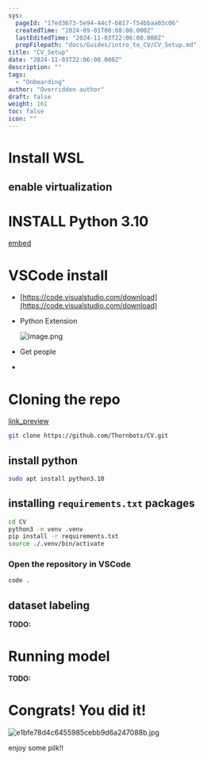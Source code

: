 ```yaml
---
sys:
  pageId: "17ed3673-5e94-44cf-b817-f54bbaa03c06"
  createdTime: "2024-09-01T00:08:00.000Z"
  lastEditedTime: "2024-11-03T22:06:00.000Z"
  propFilepath: "docs/Guides/intro_to_CV/CV_Setup.md"
title: "CV_Setup"
date: "2024-11-03T22:06:00.000Z"
description: ""
tags:
  - "Onboarding"
author: "Overridden author"
draft: false
weight: 161
toc: false
icon: ""
---
```


# Install WSL

## enable virtualization

# INSTALL Python 3.10

[embed](https://www.rose-hulman.edu/class/csse/csse132/2425a/labs/prelab1-wsl2.html)

# VSCode install

- [https://code.visualstudio.com/download](https://code.visualstudio.com/download)
- Python Extension

	![image.png](https://prod-files-secure.s3.us-west-2.amazonaws.com/d518164a-d88e-44d1-a4ee-3adb3bd8bce0/d82b6650-a5e4-4d3c-b8c9-93d817dae00e/image.png?X-Amz-Algorithm=AWS4-HMAC-SHA256&X-Amz-Content-Sha256=UNSIGNED-PAYLOAD&X-Amz-Credential=ASIAZI2LB4663DA3O3QI%2F20250227%2Fus-west-2%2Fs3%2Faws4_request&X-Amz-Date=20250227T220739Z&X-Amz-Expires=3600&X-Amz-Security-Token=IQoJb3JpZ2luX2VjEEYaCXVzLXdlc3QtMiJIMEYCIQCSuiPUkDA2jBW5hPUNM3ypb2y0zRbjDzfBfKTeSJo2CAIhAMcVT4ssGDY1je9h79%2FUM4%2FvCaHRMH5dYgPHhZIgQyd%2FKv8DCH8QABoMNjM3NDIzMTgzODA1IgwebIvBPQ1KeyD8oZMq3APaG8QWSxlygOWrYbk0ye6Yj6Gzry%2BJSsvAdWLM6LH8Bpxnwm1rk5Vp87q4o3HoMtnCAwEuf9OXWFJqFMQEO%2BNIETsr%2F3x1%2BNbPIgyaxhVVNbWmxsy4coxJmVtGFlUXmMuOMVqUJictXn%2FwigDAeT32uMXvGpyX%2FmwZ8qHbzPtOStb%2Bafjl0OUKenXqiOBCJ%2FE9K%2FpJIGXLPhUaqb6pwgKWlNEdvY496DnNriiSnztbPO6szY%2Fk%2FOWUEaX8sGE9phN2QB4JNhUY48R9mRupVDZJw8H3lNNknB%2B5bradZB6DwPx29BUd74FjJcSHkOpS1Tpcb3CAvKnhyYAe4Al5i19O7p%2BtqdOzzTcW0iAsZiYmdBWXpgzpVQ905a6KRmGeOyo7DPSawSvAUHHOE5%2B%2Fkz%2BXtvEa3mTMwsPseNbPvXc42jEMwdb%2F2aOxxaYZSfmZhphBuwQsv5Vm8IWe5b1GacbXAqLsy4vU9Sc5md4xauXYowOfCnpKUZ1vuJta7HHvdU1qiPIq6ADZaBv%2BsCvJ8T7iMn1ZMtFG4uO1%2Bb5DSZDhE9nKzMm%2BA6PT9QaT%2BmrseCRsz87xm0TWPbnL07Yy4rEYi9POYXnWc0UKPRBquxumyuVtN0wJRRCyyZku0TD4u4O%2BBjqkAYpW3jcl%2Fa4G8Wke8KUcTFgSfiXCpPV0NNzxt9lNnZThthpwifs8UVk3iYgtIziAIg2LhcoBBzOHvLZ5vVQT8nWnSeWJ3%2F8Z8m0Sh%2Fa%2FUK4leBFFIUybJUcz9MQ9%2Fw5gOOyNYefOY67sjtcK2%2FsAExVUvSmaELEfbQOJvwXp6XtBLKbH%2BxxhiRTP98nmeiq5h4w9kiMidHshR%2FDZHAqZko5VM%2FnK&X-Amz-Signature=afbbed122b34b177a02dc1de673737f2a029a6b705ce1d16825f70f532f0a778&X-Amz-SignedHeaders=host&x-id=GetObject)
- Get people
- 

# Cloning the repo

[link_preview](https://github.com/Thornbots/CV/)

```bash
git clone https://github.com/Thornbots/CV.git
```

## install python

```bash
sudo apt install python3.10
```

## installing `requirements.txt` packages

```bash
cd CV
python3 -m venv .venv
pip install -r requirements.txt
source ./.venv/bin/activate
```

### Open the repository in VSCode

```bash
code .
```

## dataset labeling  

**TODO:**

# Running model

**TODO:**

# Congrats! You did it!

![e1bfe78d4c6455985cebb9d6a247088b.jpg](https://prod-files-secure.s3.us-west-2.amazonaws.com/d518164a-d88e-44d1-a4ee-3adb3bd8bce0/7d1ce04e-65d6-40c8-814d-754280e9515a/e1bfe78d4c6455985cebb9d6a247088b.jpg?X-Amz-Algorithm=AWS4-HMAC-SHA256&X-Amz-Content-Sha256=UNSIGNED-PAYLOAD&X-Amz-Credential=ASIAZI2LB466XNFNCB5F%2F20250227%2Fus-west-2%2Fs3%2Faws4_request&X-Amz-Date=20250227T220739Z&X-Amz-Expires=3600&X-Amz-Security-Token=IQoJb3JpZ2luX2VjEEYaCXVzLXdlc3QtMiJGMEQCIHjLPgMe8K%2BKTfFrdmD6Bi4IVAcRk4E24%2BR0NV52of7IAiAg7BuMIkj7rX0h7RznF%2BdXuQn1fUOk2Rml%2BKzxPsqKeSr%2FAwh%2FEAAaDDYzNzQyMzE4MzgwNSIMzcp31%2BHIa8OQ%2F4w%2FKtwD%2B%2BHNtkHlcqYg%2Fo%2BcGvcoE5SAfAcX6AsT9oBskndW1%2FZ3z32J9BTyYx2s7727QSj%2FHLZuXJCh9IvLfudHlq6HWZvUi97PZvaWhKkapwRStbliXkKU%2BDIRmrN0s7tTMqGZrlvTBE%2Fud2wjmcumHllJ2tzEZZROXk48mDFbMckgjFIYCeBuL0QoSCpBoep9ibbfNuUXkoZ7jAfpOnPnS5TWVcuYfLa1naWcisqsHKU6smb03ZJzP5oMrau16WmQs7jkpC95VuEonU9xMM%2FAGFC884ehEWdFaATUEB%2BH1f3q6C7l3a0i0gFJbg2EZEqakZfeiZ5N545MLuc1j%2FVHyf64DY5wQkMkPmo2y3LRKKQjf1ge%2BofutTxbS52DP58uAdOPBdktKeQmlySNoOt%2BomuyUV6EpWAkHNQeudymz4Edn%2BOJ3HmWmtAAXT8%2FsoUFgY5CN1RxsVG24VVasA67K%2FezuKxZLlzR%2BCizwuA%2BIMjl4JnEN1y2a%2Bg1MLX2jX7kbalqOn22amqw9jGjzMh0w%2BWoA3y2%2B3ZWE%2B55bH4qiEDgud%2BQHNKyD3xKOlBRpgZi51dxel7tQ85m9WM5hsQhAAQvHydAkehs6RGbHToSufwEZEnpfXTfI%2BVkKc4Zkm8w%2BbuDvgY6pgFOyT0sH%2BFm7%2Bnqaf6tq3XyMjtGBB2cT2bdas8ixbK44TKHcWZ4%2BMNszCYPhuSZ91WoqcuuDopbDySLAgxkFZu%2FQwO17ea1uPDIZBWSCHcAlfc4n50ZSPb7HlB6uVumc3C5uHi2dnEXfEKU9vcgBzYHU8kMd1jLXjZrhbpDwWxL%2BMi%2FPJN2014aSp%2B6BSS2YITIdqyz7KOtNc8YOSC4DJBOnfpD%2FGG4&X-Amz-Signature=a9c0f1b8cbf54c369399c80f9e846c8ce83ef97c9afcb35ebbec94365b261200&X-Amz-SignedHeaders=host&x-id=GetObject)

enjoy some pilk!!
